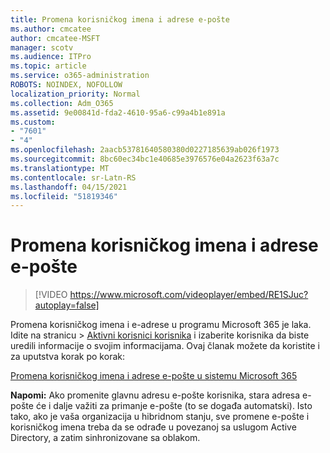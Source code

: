 ```yaml
---
title: Promena korisničkog imena i adrese e-pošte
ms.author: cmcatee
author: cmcatee-MSFT
manager: scotv
ms.audience: ITPro
ms.topic: article
ms.service: o365-administration
ROBOTS: NOINDEX, NOFOLLOW
localization_priority: Normal
ms.collection: Adm_O365
ms.assetid: 9e00841d-fda2-4610-95a6-c99a4b1e891a
ms.custom:
- "7601"
- "4"
ms.openlocfilehash: 2aacb53781640580380d0227185639ab026f1973
ms.sourcegitcommit: 8bc60ec34bc1e40685e3976576e04a2623f63a7c
ms.translationtype: MT
ms.contentlocale: sr-Latn-RS
ms.lasthandoff: 04/15/2021
ms.locfileid: "51819346"
---
```

# <a name="change-a-users-name-and-email-address"></a>Promena korisničkog imena i adrese e-pošte

> [!VIDEO https://www.microsoft.com/videoplayer/embed/RE1SJuc?autoplay=false]

Promena korisničkog imena i e-adrese u programu Microsoft 365 je laka. Idite na  stranicu \> [Aktivni korisnici korisnika](https://go.microsoft.com/fwlink/p/?linkid=834822) i izaberite korisnika da biste uredili informacije o svojim informacijama. Ovaj članak možete da koristite i za uputstva korak po korak:
  
[Promena korisničkog imena i adrese e-pošte u sistemu Microsoft 365](https://docs.microsoft.com/microsoft-365/admin/add-users/change-a-user-name-and-email-address)
  
 **Napomi:** Ako promenite glavnu adresu e-pošte korisnika, stara adresa e-pošte će i dalje važiti za primanje e-pošte (to se događa automatski). Isto tako, ako je vaša organizacija u hibridnom stanju, sve promene e-pošte i korisničkog imena treba da se odrađe u povezanoj sa uslugom Active Directory, a zatim sinhronizovane sa oblakom.